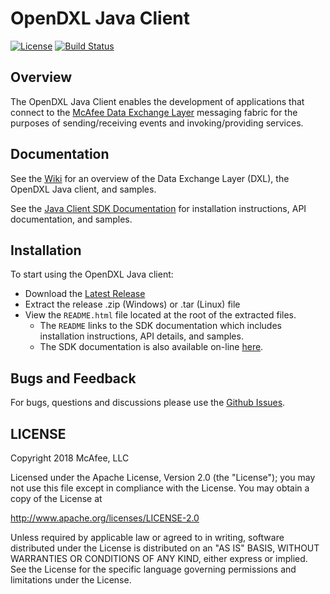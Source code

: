# OpenDXL Java Client

[![License](https://img.shields.io/badge/License-Apache%202.0-blue.svg)](https://opensource.org/licenses/Apache-2.0)
[![Build Status](https://travis-ci.org/opendxl/opendxl-client-java.png?branch=master)](https://travis-ci.org/opendxl/opendxl-client-java)

## Overview

The OpenDXL Java Client enables the development of applications that connect to the [McAfee Data Exchange Layer](http://www.mcafee.com/us/solutions/data-exchange-layer.aspx) messaging fabric for the purposes of sending/receiving events and invoking/providing services.

## Documentation

See the [Wiki](https://github.com/opendxl/opendxl-client-java/wiki) for an overview of the Data Exchange Layer (DXL), the OpenDXL Java client, and samples.

See the [Java Client SDK Documentation](https://opendxl.github.io/opendxl-client-java/doc) for installation instructions, API documentation, and samples.

## Installation

To start using the OpenDXL Java client:

* Download the [Latest Release](https://github.com/opendxl/opendxl-client-java/releases/latest)
* Extract the release .zip (Windows) or .tar (Linux) file
* View the `README.html` file located at the root of the extracted files.
  * The `README` links to the SDK documentation which includes installation instructions, API details, and samples.
  * The SDK documentation is also available on-line [here](https://opendxl.github.io/opendxl-client-java/doc).

## Bugs and Feedback

For bugs, questions and discussions please use the [Github Issues](https://github.com/opendxl/opendxl-client-java/issues).

## LICENSE

Copyright 2018 McAfee, LLC

Licensed under the Apache License, Version 2.0 (the "License"); you may not use this file except in compliance with the License. You may obtain a copy of the License at

http://www.apache.org/licenses/LICENSE-2.0

Unless required by applicable law or agreed to in writing, software distributed under the License is distributed on an "AS IS" BASIS, WITHOUT WARRANTIES OR CONDITIONS OF ANY KIND, either express or implied. See the License for the specific language governing permissions and limitations under the License.
